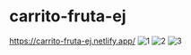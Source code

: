 # carrito-fruta-ej
https://carrito-fruta-ej.netlify.app/
![1](https://user-images.githubusercontent.com/117450061/221590012-32eb8213-4b6f-4d5d-a1cd-eb52327d3b5a.png)
![2](https://user-images.githubusercontent.com/117450061/221590042-60e1a12c-ea27-4134-bfa3-183b8e9dd7a0.png)
![3](https://user-images.githubusercontent.com/117450061/221590070-3d14f64f-ed44-4147-847f-7e0fbd97cdb8.png)

